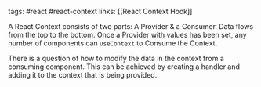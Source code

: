 tags: #react #react-context
links: [[React Context Hook]]

A React Context consists of two parts: A Provider & a Consumer. Data flows from the top to the bottom. Once a Provider with values has been set, any number of components can `useContext` to Consume the Context.

There is a question of how to modify the data in the context from a consuming component. This can be achieved by creating a handler and adding it to the context that is being provided.